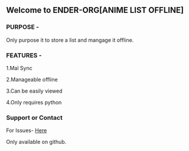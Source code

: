 ## Welcome to ENDER-ORG[ANIME LIST OFFLINE]


### PURPOSE -
Only purpose it to store a list and mangage it offline.


### FEATURES -
1.Mal Sync

2.Manageable offline

3.Can be easily viewed

4.Only requires python

### Support or Contact

For Issues- [Here](https://github.com/ENDER-ORG/ANIME-LIST-OFFLINE/issues)

Only available on github.
